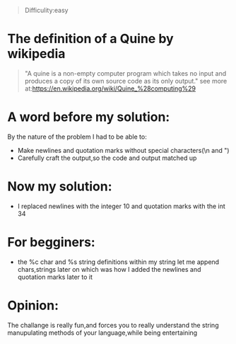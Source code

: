 > Difficulity:easy

# The definition of a Quine by wikipedia
> "A quine is a non-empty computer program which takes no input and produces a copy of its own source code as its only output."
see more at:https://en.wikipedia.org/wiki/Quine_%28computing%29

# A word before my solution:
By the nature of the problem I had to be able to:
* Make newlines and quotation marks without special characters(\n and \")
* Carefully craft the output,so the code and output matched up

# Now my solution:
* I replaced newlines with the integer 10 and quotation marks with the int 34

# For begginers:
* the %c char and %s string definitions within my string let me append chars,strings later on which was how I added the newlines and quotation marks later to it

# Opinion:
The challange is really fun,and forces you to really understand the string manupulating methods of your language,while being entertaining
